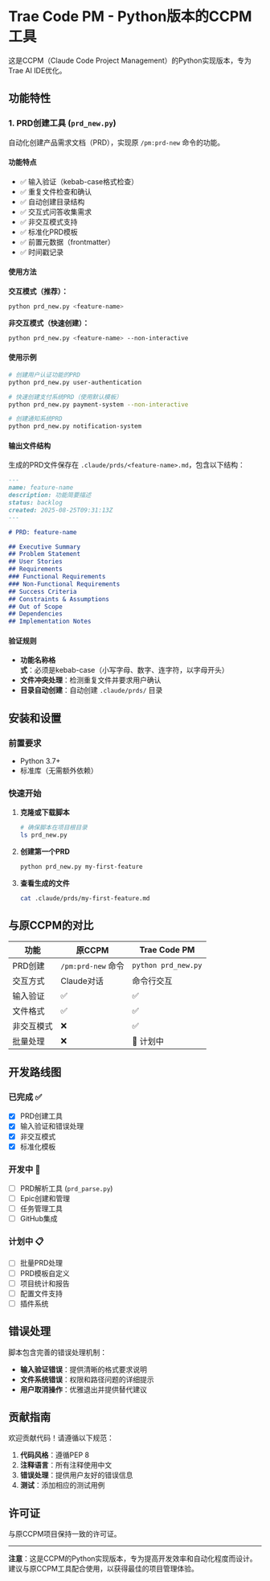 # Trae Code PM - Python版本的CCPM工具

这是CCPM（Claude Code Project Management）的Python实现版本，专为Trae AI IDE优化。

## 功能特性

### 1. PRD创建工具 (`prd_new.py`)

自动化创建产品需求文档（PRD），实现原 `/pm:prd-new` 命令的功能。

#### 功能特点
- ✅ 输入验证（kebab-case格式检查）
- ✅ 重复文件检查和确认
- ✅ 自动创建目录结构
- ✅ 交互式问答收集需求
- ✅ 非交互模式支持
- ✅ 标准化PRD模板
- ✅ 前置元数据（frontmatter）
- ✅ 时间戳记录

#### 使用方法

**交互模式（推荐）：**
```bash
python prd_new.py <feature-name>
```

**非交互模式（快速创建）：**
```bash
python prd_new.py <feature-name> --non-interactive
```

#### 使用示例

```bash
# 创建用户认证功能的PRD
python prd_new.py user-authentication

# 快速创建支付系统PRD（使用默认模板）
python prd_new.py payment-system --non-interactive

# 创建通知系统PRD
python prd_new.py notification-system
```

#### 输出文件结构

生成的PRD文件保存在 `.claude/prds/<feature-name>.md`，包含以下结构：

```markdown
---
name: feature-name
description: 功能简要描述
status: backlog
created: 2025-08-25T09:31:13Z
---

# PRD: feature-name

## Executive Summary
## Problem Statement
## User Stories
## Requirements
### Functional Requirements
### Non-Functional Requirements
## Success Criteria
## Constraints & Assumptions
## Out of Scope
## Dependencies
## Implementation Notes
```

#### 验证规则

- **功能名称格式**：必须是kebab-case（小写字母、数字、连字符，以字母开头）
- **文件冲突处理**：检测重复文件并要求用户确认
- **目录自动创建**：自动创建 `.claude/prds/` 目录

## 安装和设置

### 前置要求

- Python 3.7+
- 标准库（无需额外依赖）

### 快速开始

1. **克隆或下载脚本**
   ```bash
   # 确保脚本在项目根目录
   ls prd_new.py
   ```

2. **创建第一个PRD**
   ```bash
   python prd_new.py my-first-feature
   ```

3. **查看生成的文件**
   ```bash
   cat .claude/prds/my-first-feature.md
   ```

## 与原CCPM的对比

| 功能 | 原CCPM | Trae Code PM |
|------|--------|-------------|
| PRD创建 | `/pm:prd-new` 命令 | `python prd_new.py` |
| 交互方式 | Claude对话 | 命令行交互 |
| 输入验证 | ✅ | ✅ |
| 文件格式 | ✅ | ✅ |
| 非交互模式 | ❌ | ✅ |
| 批量处理 | ❌ | 🔄 计划中 |

## 开发路线图

### 已完成 ✅
- [x] PRD创建工具
- [x] 输入验证和错误处理
- [x] 非交互模式
- [x] 标准化模板

### 开发中 🔄
- [ ] PRD解析工具 (`prd_parse.py`)
- [ ] Epic创建和管理
- [ ] 任务管理工具
- [ ] GitHub集成

### 计划中 📋
- [ ] 批量PRD处理
- [ ] PRD模板自定义
- [ ] 项目统计和报告
- [ ] 配置文件支持
- [ ] 插件系统

## 错误处理

脚本包含完善的错误处理机制：

- **输入验证错误**：提供清晰的格式要求说明
- **文件系统错误**：权限和路径问题的详细提示
- **用户取消操作**：优雅退出并提供替代建议

## 贡献指南

欢迎贡献代码！请遵循以下规范：

1. **代码风格**：遵循PEP 8
2. **注释语言**：所有注释使用中文
3. **错误处理**：提供用户友好的错误信息
4. **测试**：添加相应的测试用例

## 许可证

与原CCPM项目保持一致的许可证。

---

**注意**：这是CCPM的Python实现版本，专为提高开发效率和自动化程度而设计。建议与原CCPM工具配合使用，以获得最佳的项目管理体验。